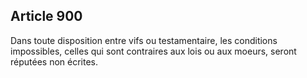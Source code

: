 Article 900
----
Dans toute disposition entre vifs ou testamentaire, les conditions impossibles,
celles qui sont contraires aux lois ou aux moeurs, seront réputées non écrites.
